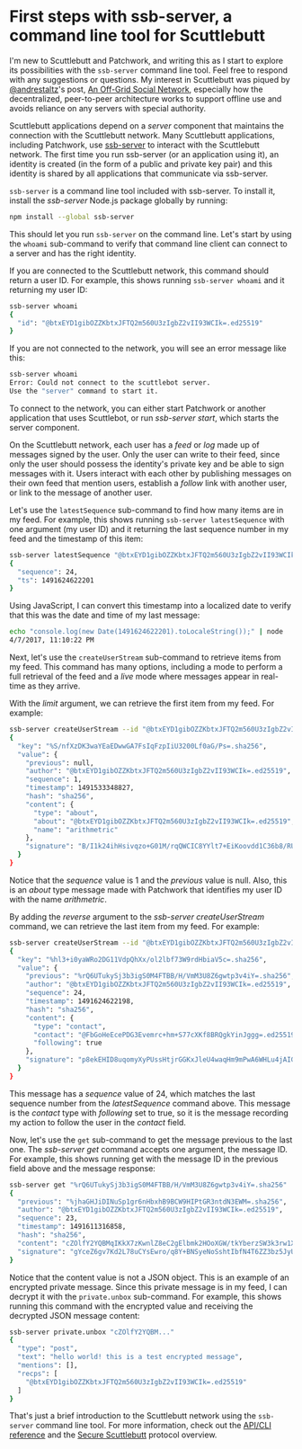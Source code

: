 # First steps with ssb-server, a command line tool for Scuttlebutt

I'm new to Scuttlebutt and Patchwork, and writing this as I start to explore its possibilities with the `ssb-server` command line tool. Feel free to respond with any suggestions or questions. My interest in Scuttlebutt was piqued by [@andrestaltz](@QlCTpvY7p9ty2yOFrv1WU1AE88aoQc4Y7wYal7PFc+w=.ed25519)'s post, [An Off-Grid Social Network](https://staltz.com/an-off-grid-social-network.html), especially how the decentralized, peer-to-peer architecture works to support offline use and avoids reliance on any servers with special authority.

Scuttlebutt applications depend on a *server* component that maintains the connection with the Scuttlebutt network. Many Scuttlebutt applications, including Patchwork, use [ssb-server](https://github.com/ssbc/ssb-server) to interact with the Scuttlebutt network. The first time you run ssb-server (or an application using it), an identity is created (in the form of a public and private key pair) and this identity is shared by all applications that communicate via ssb-server.

`ssb-server` is a command line tool included with ssb-server. To install it, install the *ssb-server* Node.js package globally by running:

```bash
npm install --global ssb-server
```

This should let you run `ssb-server` on the command line. Let's start by using the `whoami` sub-command to verify that command line client can connect to a server and has the right identity.

If you are connected to the Scuttlebutt network, this command should return a user ID. For example, this shows running `ssb-server whoami` and it returning my user ID:

```bash
ssb-server whoami
{
  "id": "@btxEYD1gibOZZKbtxJFTQ2m560U3zIgbZ2vII93WCIk=.ed25519"
}
```

If you are not connected to the network, you will see an error message like this:

```bash
ssb-server whoami
Error: Could not connect to the scuttlebot server.
Use the "server" command to start it.
```

To connect to the network, you can either start Patchwork or another application that uses Scuttlebot, or run *ssb-server start*, which starts the server component.

On the Scuttlebutt network, each user has a *feed* or *log* made up of messages signed by the user. Only the user can write to their feed, since only the user should possess the identity's private key and be able to sign messages with it. Users interact with each other by publishing messages on their own feed that mention users, establish a *follow* link with another user, or link to the message of another user.

Let's use the `latestSequence` sub-command to find how many items are in my feed. For example, this shows running `ssb-server latestSequence` with one argument (my user ID) and it returning the last sequence number in my feed and the timestamp of this item:

```bash
ssb-server latestSequence "@btxEYD1gibOZZKbtxJFTQ2m560U3zIgbZ2vII93WCIk=.ed25519"
{
  "sequence": 24,
  "ts": 1491624622201
}
```

Using JavaScript, I can convert this timestamp into a localized date to verify that this was the date and time of my last message:

```bash
echo "console.log(new Date(1491624622201).toLocaleString());" | node
4/7/2017, 11:10:22 PM
```

Next, let's use the `createUserStream` sub-command to retrieve items from my feed. This command has many options, including a mode to perform a full retrieval of the feed and a *live* mode where messages appear in real-time as they arrive.

With the *limit* argument, we can retrieve the first item from my feed. For example:

```bash
ssb-server createUserStream --id "@btxEYD1gibOZZKbtxJFTQ2m560U3zIgbZ2vII93WCIk=.ed25519" --limit 1
{
  "key": "%S/nfXzDK3waYEaEDwwGA7FsIqFzpIiU3200Lf0aG/Ps=.sha256",
  "value": {
    "previous": null,
    "author": "@btxEYD1gibOZZKbtxJFTQ2m560U3zIgbZ2vII93WCIk=.ed25519",
    "sequence": 1,
    "timestamp": 1491533348827,
    "hash": "sha256",
    "content": {
      "type": "about",
      "about": "@btxEYD1gibOZZKbtxJFTQ2m560U3zIgbZ2vII93WCIk=.ed25519",
      "name": "arithmetric"
    },
    "signature": "B/I1k24ihHsivqzo+G01M/rqQWCIC8YYlt7+EiKoovdd1C36b8/RU+DgFO80lzNNPWWakgh9K+vY2hdslelMAQ==.sig.ed25519"
  }
}
```

Notice that the *sequence* value is 1 and the *previous* value is null. Also, this is an *about* type message made with Patchwork that identifies my user ID with the name *arithmetric*.

By adding the *reverse* argument to the *ssb-server createUserStream* command, we can retrieve the last item from my feed. For example:

```bash
ssb-server createUserStream --id "@btxEYD1gibOZZKbtxJFTQ2m560U3zIgbZ2vII93WCIk=.ed25519" --limit 1 --reverse
{
  "key": "%hl3+i0yaWRo2DG11VdpQhXx/ol2lbf73W9rdHbiaV5c=.sha256",
  "value": {
    "previous": "%rQ6UTukySj3b3igS0M4FTBB/H/VmM3U8Z6gwtp3v4iY=.sha256",
    "author": "@btxEYD1gibOZZKbtxJFTQ2m560U3zIgbZ2vII93WCIk=.ed25519",
    "sequence": 24,
    "timestamp": 1491624622198,
    "hash": "sha256",
    "content": {
      "type": "contact",
      "contact": "@FbGoHeEcePDG3Evemrc+hm+S77cXKf8BRQgkYinJggg=.ed25519",
      "following": true
    },
    "signature": "p8ekEHID8uqomyXyPUssHtjrGGKxJleU4waqHm9mPwA6WHLu4jAIG0+uoLPsJ/LkXUAMK1Jub9qC33ib6btpCQ==.sig.ed25519"
  }
}
```

This message has a *sequence* value of 24, which matches the last sequence number from the *latestSequence* command above. This message is the *contact* type with *following* set to true, so it is the message recording my action to follow the user in the *contact* field.

Now, let's use the `get` sub-command to get the message previous to the last one. The *ssb-server get* command accepts one argument, the message ID. For example, this shows running get with the message ID in the previous field above and the message response:

```bash
ssb-server get "%rQ6UTukySj3b3igS0M4FTBB/H/VmM3U8Z6gwtp3v4iY=.sha256"
{
  "previous": "%jhaGHJiDINuSp1gr6nHbxhB9BCW9HIPtGR3ntdN3EWM=.sha256",
  "author": "@btxEYD1gibOZZKbtxJFTQ2m560U3zIgbZ2vII93WCIk=.ed25519",
  "sequence": 23,
  "timestamp": 1491611316858,
  "hash": "sha256",
  "content": "cZOlfY2YQBMqIKkX7zKwnlZ8eC2gElbmk2HOoXGW/tkYberzSW3k3rw1XJxuJKavmSHNCF9e4hWVCueIFa2ibFOxxkuEy13rYk1YGmWj4xgxx1Vv4hUuLIsdeRM50XH+7OTkAejkc2pu+4NYXZDbmuINX8djUrddjwq3VDUbk...",
  "signature": "gYceZ6gv7Kd2L78uCYsEwro/q8Y+BNSyeNoSshtIbfN4T6ZZ3bz5JyU8qt/q4ecNSaSjj1pxaGM+UQ9NOsdQDQ==.sig.ed25519"
}
```

Notice that the content value is not a JSON object. This is an example of an encrypted private message. Since this private message is in my feed, I can decrypt it with the `private.unbox` sub-command. For example, this shows running this command with the encrypted value and receiving the decrypted JSON message content:

```bash
ssb-server private.unbox "cZOlfY2YQBM..."
{
  "type": "post",
  "text": "hello world! this is a test encrypted message",
  "mentions": [],
  "recps": [
    "@btxEYD1gibOZZKbtxJFTQ2m560U3zIgbZ2vII93WCIk=.ed25519"
  ]
}
```

That's just a brief introduction to the Scuttlebutt network using the `ssb-server` command line tool. For more information, check out the [API/CLI reference](https://ssbc.github.io/ssb-server/api.html) and the [Secure Scuttlebutt](https://ssbc.github.io/ssb-db/) protocol overview.

